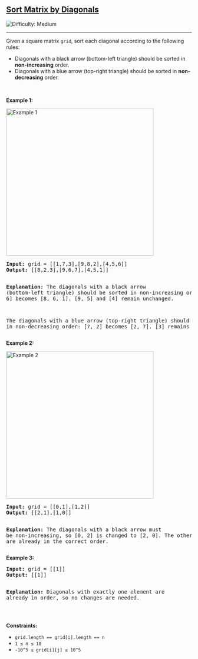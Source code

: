 <!DOCTYPE html>
<html lang="en">
<head>
  <meta charset="UTF-8">
  <meta name="viewport" content="width=device-width, initial-scale=1.0">
  <title>Sort Matrix by Diagonals</title>
</head>
<body>
  <h2>
    <a href="https://leetcode.com/problems/sort-matrix-by-diagonals/">
      Sort Matrix by Diagonals
    </a>
  </h2>
  <img src="https://img.shields.io/badge/Difficulty-Medium-orange" alt="Difficulty: Medium" />
  <hr>

  <p>Given a square matrix <code>grid</code>, sort each diagonal according to the following rules:</p>
  <ul>
    <li>Diagonals with a black arrow (bottom-left triangle) should be sorted in <strong>non-increasing</strong> order.</li>
    <li>Diagonals with a blue arrow (top-right triangle) should be sorted in <strong>non-decreasing</strong> order.</li>
  </ul>

  <p>&nbsp;</p>

  <p><strong class="example">Example 1:</strong></p>
  <img alt="Example 1" src="https://assets.leetcode.com/uploads/2024/12/29/4052example1drawio.png" style="width: 400px;" />
  <pre>
<strong>Input:</strong> grid = [[1,7,3],[9,8,2],[4,5,6]]
<strong>Output:</strong> [[8,2,3],[9,6,7],[4,5,1]]

<strong>Explanation:</strong>
The diagonals with a black arrow (bottom-left triangle) should be sorted in non-increasing order:
[1, 8, 6] becomes [8, 6, 1].
[9, 5] and [4] remain unchanged.

The diagonals with a blue arrow (top-right triangle) should be sorted in non-decreasing order:
[7, 2] becomes [2, 7].
[3] remains unchanged.
  </pre>

  <p><strong class="example">Example 2:</strong></p>
  <img alt="Example 2" src="https://assets.leetcode.com/uploads/2024/12/29/4052example2adrawio.png" style="width: 400px;" />
  <pre>
<strong>Input:</strong> grid = [[0,1],[1,2]]
<strong>Output:</strong> [[2,1],[1,0]]

<strong>Explanation:</strong>
The diagonals with a black arrow must be non-increasing,
so [0, 2] is changed to [2, 0].
The other diagonals are already in the correct order.
  </pre>

  <p><strong class="example">Example 3:</strong></p>
  <pre>
<strong>Input:</strong> grid = [[1]]
<strong>Output:</strong> [[1]]

<strong>Explanation:</strong>
Diagonals with exactly one element are already in order,
so no changes are needed.
  </pre>

  <p>&nbsp;</p>
  <p><strong>Constraints:</strong></p>
  <ul>
    <li><code>grid.length == grid[i].length == n</code></li>
    <li><code>1 ≤ n ≤ 10</code></li>
    <li><code>-10^5 ≤ grid[i][j] ≤ 10^5</code></li>
  </ul>
</body>
</html>
